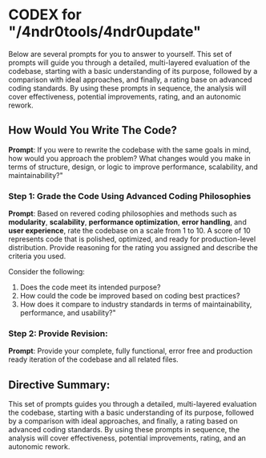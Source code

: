 # CODEX for "/4ndr0tools/4ndr0update"

Below are several prompts for you to answer to yourself. This set of prompts will guide you through a detailed, multi-layered evaluation of the codebase, starting with a basic understanding of its purpose, followed by a comparison with ideal approaches, and finally, a rating base on advanced coding standards. By using these prompts in sequence, the analysis will cover effectiveness, potential improvements, rating, and an autonomic rework.

## How Would You Write The Code?

**Prompt**: If you were to rewrite the codebase with the same goals in mind, how would you approach the problem? What changes would you make in terms of structure, design, or logic to improve performance, scalability, and maintainability?"

### **Step 1: Grade the Code Using Advanced Coding Philosophies**

**Prompt**: Based on revered coding philosophies and methods such as **modularity**, **scalability**, **performance optimization**, **error handling**, and **user experience**, rate the codebase on a scale from 1 to 10. A score of 10 represents code that is polished, optimized, and ready for production-level distribution. Provide reasoning for the rating you assigned and describe the criteria you used. 

Consider the following:
1. Does the code meet its intended purpose?
2. How could the code be improved based on coding best practices?
3. How does it compare to industry standards in terms of maintainability, performance, and usability?"

### **Step 2: Provide Revision**:

**Prompt**: 
Provide your complete, fully functional, error free and production ready iteration of the codebase and all related files. 

## **Directive Summary**:

This set of prompts guides you through a detailed, multi-layered evaluation the codebase, starting with a basic understanding of its purpose, followed by a comparison with ideal approaches, and finally, a rating based on advanced coding standards. By using these prompts in sequence, the analysis will cover effectiveness, potential improvements, rating, and an autonomic rework.
